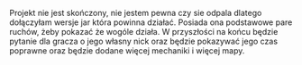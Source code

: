 Projekt nie jest skończony, nie jestem pewna czy sie odpala dlatego dołączyłam wersje jar która powinna działać. Posiada ona podstawowe pare ruchów, żeby pokazać że wogóle działa. W przyszłości na końcu będzie pytanie dla gracza o jego własny nick oraz będzie pokazywać jego czas poprawne oraz będzie dodane więcej mechaniki i więcej mapy.
